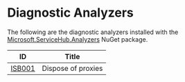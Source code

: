 # Diagnostic Analyzers

The following are the diagnostic analyzers installed with the [Microsoft.ServiceHub.Analyzers][1]
NuGet package.

ID | Title
---- | --- |
[ISB001](ISB001.md) | Dispose of proxies

[1]: https://nuget.org/packages/microsoft.servicehub.analyzers
